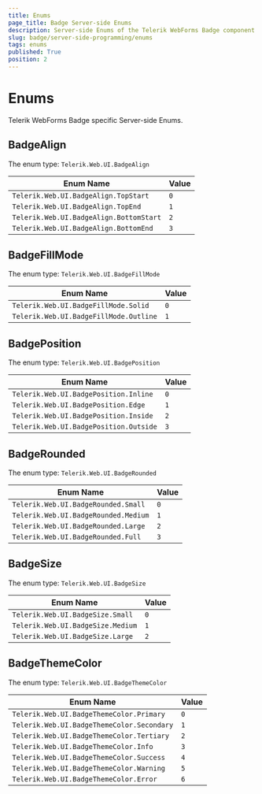 ```yaml
---
title: Enums
page_title: Badge Server-side Enums
description: Server-side Enums of the Telerik WebForms Badge component
slug: badge/server-side-programming/enums
tags: enums
published: True
position: 2
---
```


# Enums

Telerik WebForms Badge specific Server-side Enums.

## BadgeAlign

The enum type: `Telerik.Web.UI.BadgeAlign`

| Enum Name                               | Value |
| --------------------------------------- | ----- |
| `Telerik.Web.UI.BadgeAlign.TopStart`    | `0`   |
| `Telerik.Web.UI.BadgeAlign.TopEnd`      | `1`   |
| `Telerik.Web.UI.BadgeAlign.BottomStart` | `2`   |
| `Telerik.Web.UI.BadgeAlign.BottomEnd`   | `3`   |

## BadgeFillMode

The enum type: `Telerik.Web.UI.BadgeFillMode`

| Enum Name                              | Value |
| -------------------------------------- | ----- |
| `Telerik.Web.UI.BadgeFillMode.Solid`   | `0`   |
| `Telerik.Web.UI.BadgeFillMode.Outline` | `1`   |

## BadgePosition

The enum type: `Telerik.Web.UI.BadgePosition`

| Enum Name                              | Value |
| -------------------------------------- | ----- |
| `Telerik.Web.UI.BadgePosition.Inline`  | `0`   |
| `Telerik.Web.UI.BadgePosition.Edge`    | `1`   |
| `Telerik.Web.UI.BadgePosition.Inside`  | `2`   |
| `Telerik.Web.UI.BadgePosition.Outside` | `3`   |

## BadgeRounded

The enum type: `Telerik.Web.UI.BadgeRounded`

| Enum Name                            | Value |
| ------------------------------------ | ----- |
| `Telerik.Web.UI.BadgeRounded.Small`  | `0`   |
| `Telerik.Web.UI.BadgeRounded.Medium` | `1`   |
| `Telerik.Web.UI.BadgeRounded.Large`  | `2`   |
| `Telerik.Web.UI.BadgeRounded.Full`   | `3`   |

## BadgeSize

The enum type: `Telerik.Web.UI.BadgeSize`

| Enum Name                         | Value |
| --------------------------------- | ----- |
| `Telerik.Web.UI.BadgeSize.Small`  | `0`   |
| `Telerik.Web.UI.BadgeSize.Medium` | `1`   |
| `Telerik.Web.UI.BadgeSize.Large`  | `2`   |

## BadgeThemeColor

The enum type: `Telerik.Web.UI.BadgeThemeColor`

| Enum Name                                 | Value |
| ----------------------------------------- | ----- |
| `Telerik.Web.UI.BadgeThemeColor.Primary`  | `0`   |
| `Telerik.Web.UI.BadgeThemeColor.Secondary`| `1`   |
| `Telerik.Web.UI.BadgeThemeColor.Tertiary` | `2`   |
| `Telerik.Web.UI.BadgeThemeColor.Info`     | `3`   |
| `Telerik.Web.UI.BadgeThemeColor.Success`  | `4`   |
| `Telerik.Web.UI.BadgeThemeColor.Warning`  | `5`   |
| `Telerik.Web.UI.BadgeThemeColor.Error`    | `6`   |
